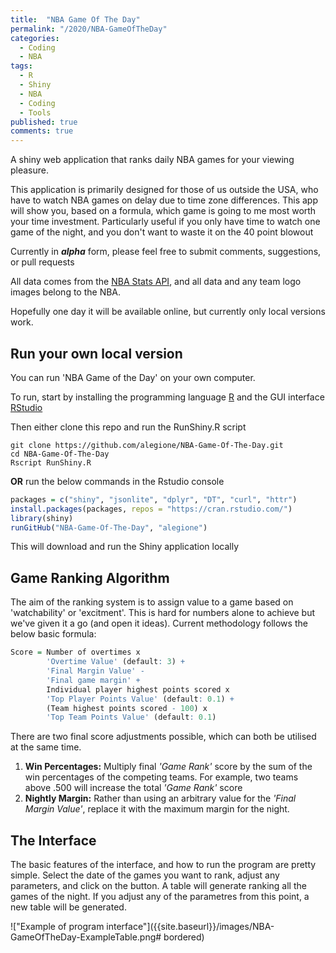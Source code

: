 ```yaml
---
title:  "NBA Game Of The Day"
permalink: "/2020/NBA-GameOfTheDay"
categories:
  - Coding
  - NBA
tags:
  - R
  - Shiny
  - NBA
  - Coding
  - Tools
published: true
comments: true
---
```


A shiny web application that ranks daily NBA games for your viewing pleasure.

This application is primarily designed for those of us outside the USA, who have to watch NBA games on delay due to time zone differences.
This app will show you, based on a formula, which game is going to me most worth your time investment.
Particularly useful if you only have time to watch one game of the night, and you don't want to waste it on the 40 point blowout




Currently in **_alpha_** form, please feel free to submit comments, suggestions, or pull requests

All data comes from the [NBA Stats API](https://stats.nba.com/), and all data and any team logo images belong to the NBA.

 Hopefully one day it will be available online, but currently only local versions work.

## Run your own local version

You can run 'NBA Game of the Day' on your own computer.

To run, start by installing the programming language [R](https://cran.rstudio.com/) and the GUI interface [RStudio](https://rstudio.com/products/rstudio/download/)

Then either clone this repo and run the RunShiny.R script

```terminal
git clone https://github.com/alegione/NBA-Game-Of-The-Day.git
cd NBA-Game-Of-The-Day
Rscript RunShiny.R
```

__OR__ run the below commands in the Rstudio console
```R
packages = c("shiny", "jsonlite", "dplyr", "DT", "curl", "httr")
install.packages(packages, repos = "https://cran.rstudio.com/")
library(shiny)
runGitHub("NBA-Game-Of-The-Day", "alegione")
```

This will download and run the Shiny application locally

## Game Ranking Algorithm

The aim of the ranking system is to assign value to a game based on 'watchability' or 'excitment'. This is hard for numbers alone to achieve but we've given it a go (and open it ideas). Current methodology follows the below basic formula:

```R
Score = Number of overtimes x
        'Overtime Value' (default: 3) +
        'Final Margin Value' -
        'Final game margin' +
        Individual player highest points scored x
        'Top Player Points Value' (default: 0.1) +
        (Team highest points scored - 100) x
        'Top Team Points Value' (default: 0.1)
```

There are two final score adjustments possible, which can both be utilised at the same time.

1) **Win Percentages:** Multiply final *'Game Rank'* score by the sum of the win percentages of the competing teams.
For example, two teams above .500 will increase the total *'Game Rank'* score
2) **Nightly Margin:** Rather than using an arbitrary value for the *'Final Margin Value'*, replace it with the maximum margin for the night.

## The Interface
The basic features of the interface, and how to run the program are pretty simple. Select the date of the games you want to rank, adjust any parameters, and click on the button. A table will generate ranking all the games of the night. If you adjust any of the parametres from this point, a new table will be generated.


!["Example of program interface"]({{site.baseurl}}/images/NBA-GameOfTheDay-ExampleTable.png# bordered)
